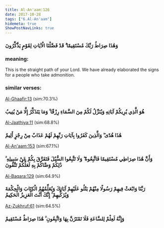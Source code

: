 ```yaml
---
title: Al-An'aam:126
date: 2017-10-28
tags: ["6.Al-An'aam"]
hidemeta: true 
ShowPostNavLinks: true 
---
```

### وَهَٰذَا صِرَاطُ رَبِّكَ مُسْتَقِيمًا ۗ قَدْ فَصَّلْنَا الْآيَاتِ لِقَوْمٍ يَذَّكَّرُونَ
### meaning: 
This is the straight path of your Lord. We have already elaborated the signs for a people who take admonition.
### similar verses: 

[Al-Ghaafir:13](/40/13) (sim:70.3%)

### هُوَ الَّذِي يُرِيكُمْ آيَاتِهِ وَيُنَزِّلُ لَكُمْ مِنَ السَّمَاءِ رِزْقًا ۚ وَمَا يَتَذَكَّرُ إِلَّا مَنْ يُنِيبُ

[Al-Jaathiya:11](/45/11) (sim:68.8%)

### هَٰذَا هُدًى ۖ وَالَّذِينَ كَفَرُوا بِآيَاتِ رَبِّهِمْ لَهُمْ عَذَابٌ مِنْ رِجْزٍ أَلِيمٌ

[Al-An'aam:153](/6/153) (sim:67.1%)

### وَأَنَّ هَٰذَا صِرَاطِي مُسْتَقِيمًا فَاتَّبِعُوهُ ۖ وَلَا تَتَّبِعُوا السُّبُلَ فَتَفَرَّقَ بِكُمْ عَنْ سَبِيلِهِ ۚ ذَٰلِكُمْ وَصَّاكُمْ بِهِ لَعَلَّكُمْ تَتَّقُونَ

[Al-Baqara:129](/2/129) (sim:64.9%)

### رَبَّنَا وَابْعَثْ فِيهِمْ رَسُولًا مِنْهُمْ يَتْلُو عَلَيْهِمْ آيَاتِكَ وَيُعَلِّمُهُمُ الْكِتَابَ وَالْحِكْمَةَ وَيُزَكِّيهِمْ ۚ إِنَّكَ أَنْتَ الْعَزِيزُ الْحَكِيمُ

[Az-Zukhruf:61](/43/61) (sim:64.5%)

### وَإِنَّهُ لَعِلْمٌ لِلسَّاعَةِ فَلَا تَمْتَرُنَّ بِهَا وَاتَّبِعُونِ ۚ هَٰذَا صِرَاطٌ مُسْتَقِيمٌ
